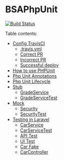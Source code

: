 # BSAPhpUnit
[![Build Status](https://travis-ci.com/lenchv/BSAPhpUnit.svg?branch=travis_ci)](https://travis-ci.com/lenchv/BSAPhpUnit)
<br>

Table contents:
- [Config TravisCI](https://github.com/lenchv/BSAPhpUnit/tree/travis_ci)
    - [.travis.yml](https://github.com/lenchv/BSAPhpUnit/blob/travis_ci/.travis.yml)
    - [Correct PR](https://github.com/lenchv/BSAPhpUnit/pull/10)
    - [Incorrect PR](https://github.com/lenchv/BSAPhpUnit/pull/7)
    - [Successful deploy](https://travis-ci.com/lenchv/BSAPhpUnit/builds/74011461)
- [How to use PHPUnit](https://github.com/lenchv/BSAPhpUnit/tree/how-to-use)
- [Php Unit Annotations](https://github.com/lenchv/BSAPhpUnit/blob/phpunit-lifecycle/tests/AnnotationTest.php)
- [Php Unit Lifecycle](https://github.com/lenchv/BSAPhpUnit/blob/phpunit-lifecycle/tests/Cpu/LifeCycleTest.php)
- [Stub](https://github.com/lenchv/BSAPhpUnit/tree/phpunit-stub)
    - [GradeService](https://github.com/lenchv/BSAPhpUnit/blob/phpunit-stub/src/GradeService.php)
    - [GradeServiceTest](https://github.com/lenchv/BSAPhpUnit/blob/phpunit-stub/tests/GradeServiceTest.php)
- [Mock](https://github.com/lenchv/BSAPhpUnit/tree/phpunit-mock)
    - [Security](https://github.com/lenchv/BSAPhpUnit/blob/phpunit-mock/src/Security.php)
    - [SecurityTest](https://github.com/lenchv/BSAPhpUnit/blob/phpunit-mock/tests/SecurityTest.php)
- [Testing in Laravel](https://github.com/lenchv/BSAPhpUnit/tree/laravel-api)
    - [CarService](https://github.com/lenchv/BSAPhpUnit/blob/laravel-api/app/Service/CarService.php)
    - [CarServiceTest](https://github.com/lenchv/BSAPhpUnit/blob/laravel-api/tests/Unit/Service/CarServiceTest.php)
    - [API Test](https://github.com/lenchv/BSAPhpUnit/blob/laravel-api/tests/Feature/CarTest.php)
    - [UI Test](https://github.com/lenchv/BSAPhpUnit/blob/laravel-api/tests/Browser/ExampleTest.php)
    - [Car Fake](https://github.com/lenchv/BSAPhpUnit/blob/laravel-api/database/factories/CarFactory.php)
    - [CarController](https://github.com/lenchv/BSAPhpUnit/blob/laravel-api/app/Http/Controllers/CarController.php)

